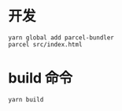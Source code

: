 # 开发

```
yarn global add parcel-bundler
parcel src/index.html
```


# build 命令
 
 ```
 yarn build
 ```
